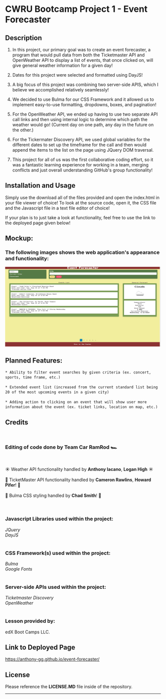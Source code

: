 # CWRU Bootcamp Project 1 - Event Forecaster

## Description

1. In this project, our primary goal was to create an event forecaster, a program that would pull data from both the Ticketmaster API and OpenWeather API to display a list of events, that once clicked on, will give general weather information for a given day!

2. Dates for this project were selected and formatted using DayJS!

3. A big focus of this project was combining two server-side APIS, which I believe we accomplished relatively seamlessly!
                                                                       
4. We decided to use Bulma for our CSS Framework and it allowed us to implement easy-to-use formatting, dropdowns, boxes, and pagination!

5. For the OpenWeather API, we ended up having to use two separate API call links and then using internal logic to determine which path the weather would go! (Current day on one path, any day in the future on the other.)

6. For the Tickermater Discovery API, we used global variables for the different dates to set up the timeframe for the call and then would append the items to the list on the page using JQuery DOM traversal.

7. This project for all of us was the first collaborative coding effort, so it was a fantastic learning experience for working in a team, merging conflicts and just overall understanding GitHub's group functionality!

## Installation and Usage

<p>Simply use the download all of the files provided and open the index.html in your file viewer of choice!
To look at the source code, open it, the CSS file and the Javascript file in a text file editor of choice!

If your plan is to just take a look at functionality, feel free to use the link to the deployed page given below!</p>


## Mockup:
<h3>The following images shows the web application's appearance and functionality:</h3>

<img src="./assets/images/event-forecaster-main.png" width="1200px" alt="home menu of webpage with Cleveland as the selected city showing 4 upcoming events on the left and the weather for August 16th on the right">

## Planned Features:

```
* Ability to filter event searches by given criteria (ex. concert, sports, time frame, etc.)

* Extended event list (increased from the current standard list being 20 of the most upcoming events in a given city)

* Adding action to clicking on an event that will show user more information about the event (ex. ticket links, location on map, etc.)

```

## Credits
<br>
  <h3>Editing of code done by Team Car RamRod 🏎️</h3> <br>
  
  ☀️ Weather API functionality handled by <b>Anthony Iacano</b>, <b>Logan High</b> ☀️<br><br>
  🎫 TicketMaster API functionality handled by <b>Cameron Rawlins</b>, <b>Howard Pifer</b>! 🎫<br><br>
  📃 Bulma CSS styling handled by <b>Chad Smith</b>! 📃
 <br>
 <br>
 <br>
 <h3>Javascript Libraries used within the project: </h3>
 <i>JQuery<br>DayJS</i>
 <br>
 <br>
 <h3>CSS Framework(s) used within the project: </h3>
  <i>Bulma</i><br><i>Google Fonts</i>
 <br>
 <br>
 <h3>Server-side APIs used within the project:</h3>
 <i>Ticketmaster Discovery</i><br><i>OpenWeather</i> 
 <br>
 <br>
 <h3>Lesson provided by:</h3>
 edX Boot Camps LLC.
 <br>

## Link to Deployed Page

 https://anthony-gg.github.io/event-forecaster/

 ## License

Please reference the **LICENSE.MD** file inside of the repository.

---